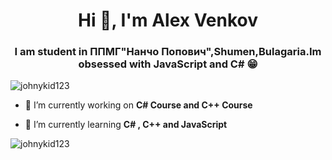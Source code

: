 <h1 align="center">Hi 👋, I'm Alex Venkov</h1>
<h3 align="center">I am student in ППМГ"Нанчо Попович",Shumen,Bulagaria.Im obsessed with JavaScript and C# 😁</h3>

<p align="left"> <img src="https://komarev.com/ghpvc/?username=johnykid123&label=Profile%20views&color=2acadf&style=plastic" alt="johnykid123" /> </p>

- 🔭 I’m currently working on **C# Course and C++ Course**

- 🌱 I’m currently learning **C# , C++ and JavaScript**



<p><img align="center" src="https://github-readme-streak-stats.herokuapp.com/?user=johnykid123&" alt="johnykid123" /></p>
